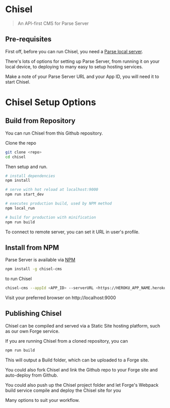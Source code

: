 Chisel
=====================

> An API-first CMS for Parse Server

## Pre-requisites

First off, before you can run Chisel, you need a [Parse local server](https://github.com/beachio/chisel-parse-server-starter).

There's lots of options for setting up Parse Server, from running it on your local device, to deploying to many easy to setup hosting services.

Make a note of your Parse Server URL and your App ID, you will need it to start Chisel.

# Chisel Setup Options

## Build from Repository

You can run Chisel from this Github repository.

Clone the repo

```bash
git clone <repo>
cd chisel
```

Then setup and run.

``` bash
# install dependencies
npm install

# serve with hot reload at localhost:9000
npm run start_dev

# executes production build, used by NPM method
npm local_run

# build for production with minification
npm run build
```

To connect to remote server, you can set it URL in user's profile.

## Install from NPM

Parse Server is available via [NPM](https://www.npmjs.com/package/chisel-cms)

``` bash
npm install -g chisel-cms
```

to run Chisel

``` bash
chisel-cms --appId <APP_ID> --serverURL <https://HEROKU_APP_NAME.herokuapp.com/parse> --appName <OPTIONAL>
```
Visit your preferred browser on http://localhost:9000

## Publishing Chisel

Chisel can be compiled and served via a Static Site hosting platform, such as our own Forge service.

If you are running Chisel from a cloned repository, you can

``` bash
npm run build
```

This will output a Build folder, which can be uploaded to a Forge site.

You could also fork Chisel and link the Github repo to your Forge site and auto-deploy from Github.

You could also push up the Chisel project folder and let Forge's Webpack build service compile and deploy the Chisel site for you

Many options to suit your workflow.

